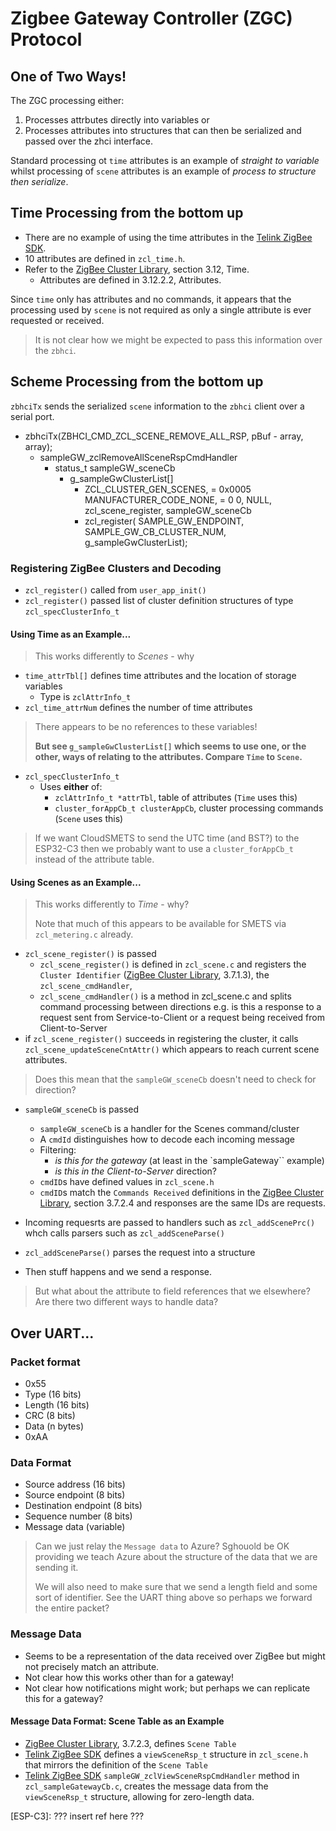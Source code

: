 # Zigbee Gateway Controller (ZGC) Protocol
## One of Two Ways!
The ZGC processing either:
1. Processes attrbutes directly into variables or
1. Processes attributes into structures that can then be serialized and passed over the zhci interface.

Standard processing ot `time` attributes is an example of _straight to variable_ whilst processing of `scene` attributes is an example of _process to structure then serialize_.

## Time Processing from the bottom up
- There are no example of using the time attributes in the [Telink ZigBee SDK].
- 10 attributes are defined in `zcl_time.h`.
- Refer to the [ZigBee Cluster Library], section 3.12, Time.
    - Attributes are defined in 3.12.2.2, Attributes.

Since `time` only has attributes and no commands, it appears that the processing used by `scene` is not required as only a single attribute is ever requested or received.

> It is not clear how we might be expected to pass this information over the `zbhci`.

## Scheme Processing from the bottom up
`zbhciTx` sends the serialized `scene` information to the `zbhci` client over a serial port.

- zbhciTx(ZBHCI_CMD_ZCL_SCENE_REMOVE_ALL_RSP, pBuf - array, array);
    - sampleGW_zclRemoveAllSceneRspCmdHandler
        - status_t sampleGW_sceneCb
            - g_sampleGwClusterList[]
                - ZCL_CLUSTER_GEN_SCENES, = 0x0005
                  MANUFACTURER_CODE_NONE, = 0
                  0, NULL, zcl_scene_register,		sampleGW_sceneCb
                - zcl_register(
                    SAMPLE_GW_ENDPOINT,
                    SAMPLE_GW_CB_CLUSTER_NUM, g_sampleGwClusterList);

### Registering ZigBee Clusters and Decoding
- `zcl_register()` called from `user_app_init()`
- `zcl_register()` passed list of cluster definition structures of type `zcl_specClusterInfo_t`

#### Using Time as an Example...
> This works differently to _Scenes_ - why
- `time_attrTbl[]` defines time attributes and the location of storage variables
    - Type is `zclAttrInfo_t`
- `zcl_time_attrNum` defines the number of time attributes

> There appears to be no references to these variables!
>
> **But see `g_sampleGwClusterList[]` which seems to use one, or the other, ways of relating to the attributes.  Compare `Time` to `Scene`.**

- `zcl_specClusterInfo_t`
    - Uses **either** of:
        - `zclAttrInfo_t *attrTbl`, table of attributes (`Time` uses this)
        - `cluster_forAppCb_t clusterAppCb`, cluster processing commands (`Scene` uses this)

> If we want CloudSMETS to send the UTC time (and BST?) to the ESP32-C3 then we probably want to use a `cluster_forAppCb_t` instead of the attribute table.

#### Using Scenes as an Example...
> This works differently to _Time_ - why?
>
> Note that much of this appears to be available for SMETS via `zcl_metering.c` already.

- `zcl_scene_register()` is passed
    - `zcl_scene_register()` is defined in `zcl_scene.c` and registers the `Cluster Identifier` ([ZigBee Cluster Library], 3.7.1.3), the `zcl_scene_cmdHandler`,
    - `zcl_scene_cmdHandler()` is a method in zcl_scene.c and splits command processing between directions e.g. is this a response to a request sent from Service-to-Client or a request being received from Client-to-Server
- if `zcl_scene_register()` succeeds in registering the cluster, it calls `zcl_scene_updateSceneCntAttr()` which appears to reach current scene attributes.

> Does this mean that the `sampleGW_sceneCb` doesn't need to check for direction?

- `sampleGW_sceneCb` is passed
    - `sampleGW_sceneCb` is a handler for the Scenes command/cluster
    - A `cmdId` distinguishes how to decode each incoming message
    - Filtering:
        - _is this for the gateway_ (at least in the `sampleGateway`` example)
        - _is this in the Client-to-Server_ direction?
    - `cmdID`s have defined values in `zcl_scene.h`
    - `cmdID`s match the `Commands Received` definitions in the [ZigBee Cluster Library], section 3.7.2.4 and responses are the same IDs are requests.

- Incoming requesrts are passed to handlers such as `zcl_addScenePrc()` whch calls parsers such as `zcl_addSceneParse()`
- `zcl_addSceneParse()` parses the request into a structure
- Then stuff happens and we send a response.

> But what about the attribute to field references that we elsewhere?  Are there two different ways to handle data?

## Over UART...
### Packet format
- 0x55
- Type (16 bits)
- Length (16 bits)
- CRC (8 bits)
- Data (n bytes)
- 0xAA

### Data Format
- Source address (16 bits)
- Source endpoint (8 bits)
- Destination endpoint (8 bits)
- Sequence number (8 bits)
- Message data (variable)

> Can we just relay the `Message data` to Azure?  Sghouold be OK providing we teach Azure about the structure of the data that we are sending it.
>
> We will also need to make sure that we send a length field and some sort of identifier.  See the UART thing above so perhaps we forward the entire packet?

### Message Data
- Seems to be a representation of the data received over ZigBee but might not precisely match an attribute.
- Not clear how this works other than for a gateway!
- Not clear how notifications might work; but perhaps we can replicate this for a gateway?

#### Message Data Format: Scene Table as an Example
- [ZigBee Cluster Library], 3.7.2.3, defines `Scene Table`
- [Telink ZigBee SDK] defines a `viewSceneRsp_t` structure in `zcl_scene.h` that mirrors the definition of the `Scene Table`
- [Telink ZigBee SDK] `sampleGW_zclViewSceneRspCmdHandler` method in `zcl_sampleGatewayCb.c`, creates the message data from the `viewSceneRsp_t` structure, allowing for zero-length data.


[ZigBee Cluster Library]: https://zigbeealliance.org/wp-content/uploads/2021/10/07-5123-08-Zigbee-Cluster-Library.pdf
[Telink ZigBee SDK]: http://wiki.telink-semi.cn/tools_and_sdk/Zigbee/Zigbee_SDK.zip
[ESP-C3]: ??? insert ref here ???